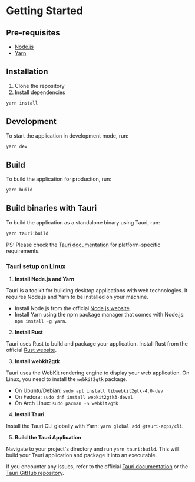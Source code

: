 # Getting Started

## Pre-requisites

- [Node.js](https://nodejs.org/en/download/)
- [Yarn](https://yarnpkg.com/getting-started/install)

## Installation

1. Clone the repository
2. Install dependencies

```bash
yarn install
```

## Development

To start the application in development mode, run:

```bash
yarn dev
```

## Build

To build the application for production, run:

```bash
yarn build
```

## Build binaries with Tauri

To build the application as a standalone binary using Tauri, run:

```bash
yarn tauri:build
```

PS: Please check the [Tauri documentation](https://tauri.app/v1/guides/getting-started/setup/) for platform-specific requirements.

### Tauri setup on Linux

1. **Install Node.js and Yarn**

Tauri is a toolkit for building desktop applications with web technologies. It requires Node.js and Yarn to be installed on your machine.

- Install Node.js from the official [Node.js website](https://nodejs.org/).
- Install Yarn using the npm package manager that comes with Node.js: `npm install -g yarn`.

2. **Install Rust**

Tauri uses Rust to build and package your application. Install Rust from the official [Rust website](https://www.rust-lang.org/tools/install).

3. **Install webkit2gtk**

Tauri uses the WebKit rendering engine to display your web application. On Linux, you need to install the `webkit2gtk` package.

- On Ubuntu/Debian: `sudo apt install libwebkit2gtk-4.0-dev`
- On Fedora: `sudo dnf install webkit2gtk3-devel`
- On Arch Linux: `sudo pacman -S webkit2gtk`

4. **Install Tauri**

Install the Tauri CLI globally with Yarn: `yarn global add @tauri-apps/cli`.

5. **Build the Tauri Application**

Navigate to your project's directory and run `yarn tauri:build`. This will build your Tauri application and package it into an executable.

If you encounter any issues, refer to the official [Tauri documentation](https://tauri.studio/en/docs/getting-started/intro) or the [Tauri GitHub repository](https://github.com/tauri-apps/tauri).
